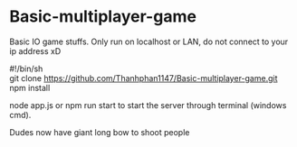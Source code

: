 # Basic-multiplayer-game
Basic IO game stuffs.
Only run on localhost or LAN, do not connect to your ip address xD

#!/bin/sh  
git clone https://github.com/Thanhphan1147/Basic-multiplayer-game.git  
npm install  

node app.js or npm run start to start the server through terminal (windows cmd). 
  
Dudes now have giant long bow to shoot people
